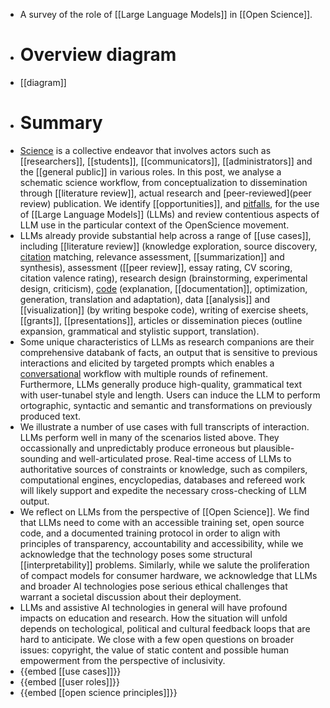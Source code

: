 - A survey of the role of [[Large Language Models]] in [[Open Science]].
- # Overview diagram
- [[diagram]]
- # Summary
- [Science](science) is a collective endeavor that involves actors such as [[researchers]], [[students]], [[communicators]], [[administrators]] and the [[general public]] in various roles. In this post, we analyse a schematic science workflow, from conceptualization to dissemination through [[literature review]], actual research and [peer-reviewed](peer review) publication. We identify [[opportunities]], and [pitfalls]([[challenges]]), for the use of [[Large Language Models]] (LLMs) and review contentious aspects of LLM use in the particular context of the OpenScience movement.
- LLMs already provide substantial help across a range of [[use cases]], including [[literature review]] (knowledge exploration, source discovery, [citation]([[literature]]) matching, relevance assessment, [[summarization]] and synthesis), assessment ([[peer review]], essay rating, CV scoring, citation valence rating), research design (brainstorming, experimental design, criticism), [code]([[programming]]) (explanation, [[documentation]], optimization, generation, translation and adaptation), data [[analysis]] and [[visualization]] (by writing bespoke code), writing of exercise sheets, [[grants]], [[presentations]], articles or dissemination pieces (outline expansion, grammatical and stylistic support, translation).
- Some unique characteristics of LLMs as research companions are their comprehensive databank of facts, an output that is sensitive to previous interactions and elicited by targeted prompts which enables a [conversational]([[conversation]]) workflow with multiple rounds of refinement. Furthermore, LLMs generally produce high-quality, grammatical text with user-tunabel style and length. Users can induce the LLM to perform ortographic, syntactic and semantic and transformations on previously produced text.
- We illustrate a number of use cases with full transcripts of interaction. LLMs perform well in many of the scenarios listed above. They occassionally and unpredictably produce erroneous but plausible-sounding and well-articulated prose. Real-time access of LLMs to authoritative sources of constraints or knowledge, such as compilers, computational engines, encyclopedias, databases and refereed work will likely support and expedite the necessary cross-checking of LLM output.
- We reflect on LLMs from the perspective of [[Open Science]]. We find that LLMs need to come with an accessible training set, open source code, and a documented training protocol in order to align with principles of transparency, accountability and accessibility, while we acknowledge that the technology poses some structural [[interpretability]] problems. Similarly, while we salute the proliferation of compact models for consumer hardware, we acknowledge that LLMs and broader AI technologies pose serious ethical challenges that warrant a societal discussion about their deployment.
- LLMs and assistive AI technologies in general will have profound impacts on education and research. How the situation will unfold depends on techological, political and cultural feedback loops that are hard to anticipate. We close with a few open questions on broader issues: copyright, the value of static content and possible human empowerment from the perspective of inclusivity.
- {{embed [[use cases]]}}
- {{embed [[user roles]]}}
- {{embed [[open science principles]]}}